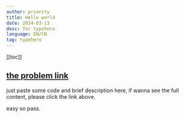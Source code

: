 ```yaml
---
author: priority
title: Hello world
date: 2024-03-13
desc: for typehero
language: EN/CN
tag: typehero
---
```


[[toc]]

## [the problem link](https://typehero.dev/challenge/hello-world)

just paste some code and brief description here, if wanna see the full content, please click the link above.

easy so pass.
